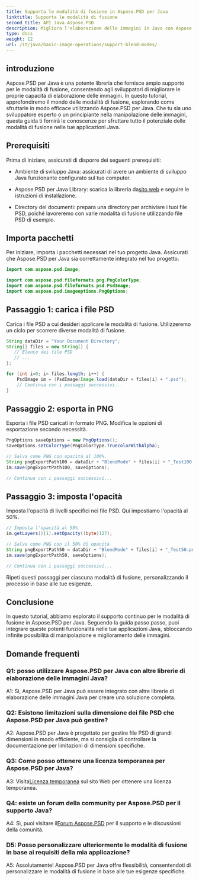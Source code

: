 ```yaml
---
title: Supporta le modalità di fusione in Aspose.PSD per Java
linktitle: Supporta le modalità di fusione
second_title: API Java Aspose.PSD
description: Migliora l'elaborazione delle immagini in Java con Aspose.PSD. Impara a sfruttare le modalità di fusione per effetti sorprendenti.
type: docs
weight: 12
url: /it/java/basic-image-operations/support-blend-modes/
---
```

## introduzione

Aspose.PSD per Java è una potente libreria che fornisce ampio supporto per le modalità di fusione, consentendo agli sviluppatori di migliorare le proprie capacità di elaborazione delle immagini. In questo tutorial, approfondiremo il mondo delle modalità di fusione, esplorando come sfruttarle in modo efficace utilizzando Aspose.PSD per Java. Che tu sia uno sviluppatore esperto o un principiante nella manipolazione delle immagini, questa guida ti fornirà le conoscenze per sfruttare tutto il potenziale delle modalità di fusione nelle tue applicazioni Java.

## Prerequisiti

Prima di iniziare, assicurati di disporre dei seguenti prerequisiti:

- Ambiente di sviluppo Java: assicurati di avere un ambiente di sviluppo Java funzionante configurato sul tuo computer.

-  Aspose.PSD per Java Library: scarica la libreria da[sito web](https://releases.aspose.com/psd/java/) e seguire le istruzioni di installazione.

- Directory dei documenti: prepara una directory per archiviare i tuoi file PSD, poiché lavoreremo con varie modalità di fusione utilizzando file PSD di esempio.

## Importa pacchetti

Per iniziare, importa i pacchetti necessari nel tuo progetto Java. Assicurati che Aspose.PSD per Java sia correttamente integrato nel tuo progetto.

```java
import com.aspose.psd.Image;

import com.aspose.psd.fileformats.png.PngColorType;
import com.aspose.psd.fileformats.psd.PsdImage;
import com.aspose.psd.imageoptions.PngOptions;
```

## Passaggio 1: carica i file PSD

Carica i file PSD a cui desideri applicare le modalità di fusione. Utilizzeremo un ciclo per scorrere diverse modalità di fusione.

```java
String dataDir = "Your Document Directory";
String[] files = new String[] {
   // Elenco dei file PSD
   // ...
};

for (int i=0; i< files.length; i++) {
    PsdImage im = (PsdImage)Image.load(dataDir + files[i] + ".psd");
    // Continua con i passaggi successivi...
}
```

## Passaggio 2: esporta in PNG

Esporta i file PSD caricati in formato PNG. Modifica le opzioni di esportazione secondo necessità.

```java
PngOptions saveOptions = new PngOptions();
saveOptions.setColorType(PngColorType.TruecolorWithAlpha);

// Salva come PNG con opacità al 100%.
String pngExportPath100 = dataDir + "BlendMode" + files[i] + "_Test100.png";
im.save(pngExportPath100, saveOptions);

// Continua con i passaggi successivi...
```

## Passaggio 3: imposta l'opacità

Imposta l'opacità di livelli specifici nei file PSD. Qui impostiamo l'opacità al 50%.

```java
// Imposta l'opacità al 50%
im.getLayers()[1].setOpacity((byte)127);

// Salva come PNG con il 50% di opacità
String pngExportPath50 = dataDir + "BlendMode" + files[i] + "_Test50.png";
im.save(pngExportPath50, saveOptions);

// Continua con i passaggi successivi...
```

Ripeti questi passaggi per ciascuna modalità di fusione, personalizzando il processo in base alle tue esigenze.

## Conclusione

In questo tutorial, abbiamo esplorato il supporto continuo per le modalità di fusione in Aspose.PSD per Java. Seguendo la guida passo passo, puoi integrare queste potenti funzionalità nelle tue applicazioni Java, sbloccando infinite possibilità di manipolazione e miglioramento delle immagini.

## Domande frequenti

### Q1: posso utilizzare Aspose.PSD per Java con altre librerie di elaborazione delle immagini Java?

A1: Sì, Aspose.PSD per Java può essere integrato con altre librerie di elaborazione delle immagini Java per creare una soluzione completa.

### Q2: Esistono limitazioni sulla dimensione dei file PSD che Aspose.PSD per Java può gestire?

A2: Aspose.PSD per Java è progettato per gestire file PSD di grandi dimensioni in modo efficiente, ma si consiglia di controllare la documentazione per limitazioni di dimensioni specifiche.

### Q3: Come posso ottenere una licenza temporanea per Aspose.PSD per Java?

 A3: Visita[Licenza temporanea](https://purchase.aspose.com/temporary-license/) sul sito Web per ottenere una licenza temporanea.

### Q4: esiste un forum della community per Aspose.PSD per il supporto Java?

 A4: Sì, puoi visitare il[Forum Aspose.PSD](https://forum.aspose.com/c/psd/34) per il supporto e le discussioni della comunità.

### D5: Posso personalizzare ulteriormente le modalità di fusione in base ai requisiti della mia applicazione?

A5: Assolutamente! Aspose.PSD per Java offre flessibilità, consentendoti di personalizzare le modalità di fusione in base alle tue esigenze specifiche.